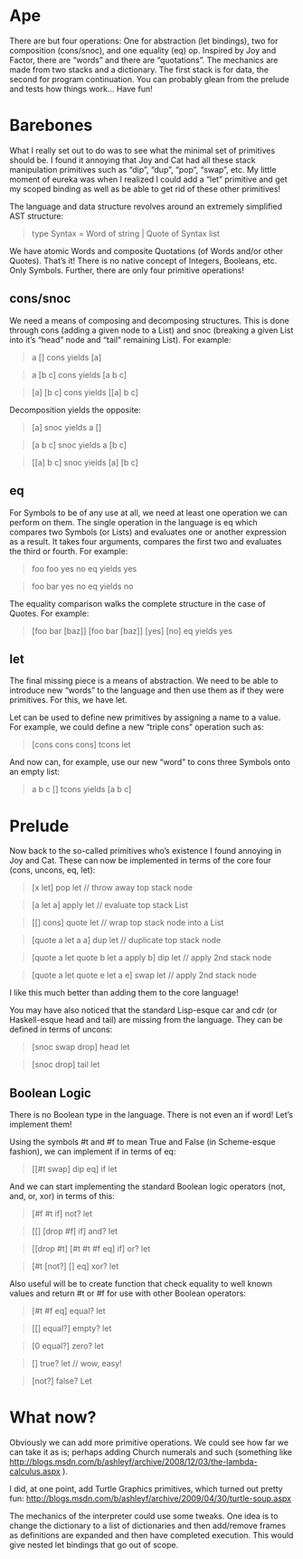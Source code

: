 # Ape #

There are but four operations: One for abstraction (let bindings), two for composition (cons/snoc), and one equality (eq) op. Inspired by Joy and Factor, there are “words” and there are “quotations”. The mechanics are made from two stacks and a dictionary. The first stack is for data, the second for program continuation. You can probably glean from the prelude and tests how things work... Have fun!

# Barebones #

What I really set out to do was to see what the minimal set of primitives should be. I found it annoying that Joy and Cat had all these stack manipulation primitives such as “dip”, “dup”, “pop”, “swap”, etc. My little moment of eureka was when I realized I could add a “let” primitive and get my scoped binding as well as be able to get rid of these other primitives!

The language and data structure revolves around an extremely simplified AST structure:

> type Syntax = Word of string | Quote of Syntax list

We have atomic Words and composite Quotations (of Words and/or other Quotes). That’s it! There is no native concept of Integers, Booleans, etc.  Only Symbols. Further, there are only four primitive operations!

## cons/snoc ##

We need a means of composing and decomposing structures. This is done through cons (adding a given node to a List) and snoc (breaking a given List into it’s “head” node and “tail” remaining List). For example:

> a []      cons yields [a]

> a [b c]   cons yields [a b c]

> [a] [b c] cons yields [[a] b c]

Decomposition yields the opposite:

> [a]       snoc yields a []

> [a b c]   snoc yields a [b c]

> [[a] b c] snoc yields [a] [b c]

## eq ##

For Symbols to be of any use at all, we need at least one operation we can perform on them. The single operation in the language is eq which compares two Symbols (or Lists) and evaluates one or another expression as a result. It takes four arguments, compares the first two and evaluates the third or fourth. For example:

> foo foo yes no eq yields yes

> foo bar yes no eq yields no

The equality comparison walks the complete structure in the case of Quotes. For example:

> [foo bar [baz]] [foo bar [baz]] [yes] [no] eq yields yes

## let ##

The final missing piece is a means of abstraction. We need to be able to introduce new “words” to the language and then use them as if they were primitives. For this, we have let.

Let can be used to define new primitives by assigning a name to a value. For example, we could define a new “triple cons” operation such as:

> [cons cons cons] tcons let

And now can, for example, use our new “word” to cons three Symbols onto an empty list:

> a b c [] tcons yields [a b c]

# Prelude #

Now back to the so-called primitives who’s existence I found annoying in Joy and Cat. These can now be implemented in terms of the core four (cons, uncons, eq, let):

> [x let]                             pop   let // throw away top stack node

> [a let a]                           apply let // evaluate top stack List

> [[] cons]                           quote let // wrap top stack node into a List

> [quote a let a a]                   dup   let // duplicate top stack node

> [quote a let quote b let a apply b] dip   let // apply 2nd stack node

> [quote a let quote e let a e]       swap  let // apply 2nd stack node

I like this much better than adding them to the core language!

You may have also noticed that the standard Lisp-esque car and cdr (or Haskell-esque head and tail) are missing from the language. They can be defined in terms of uncons:

> [snoc swap drop] head let

> [snoc drop]      tail let

## Boolean Logic ##

There is no Boolean type in the language. There is not even an if word! Let’s implement them!

Using the symbols #t and #f to mean True and False (in Scheme-esque fashion), we can implement if in terms of eq:

> [[#t swap] dip eq] if let

And we can start implementing the standard Boolean logic operators (not, and, or, xor) in terms of this:

> [#f #t if]                   not? let

> [[] [drop #f] if]            and? let

> [[drop #t] [#t #t #f eq] if] or?  let

> [#t [not?] [] eq]            xor? let

Also useful will be to create function that check equality to well known values and return #t or #f for use with other Boolean operators:

> [#t #f eq]  equal? let

> [[] equal?] empty? let

> [0 equal?]  zero?  let

> []          true?  let // wow, easy!

> [not?]      false? Let

# What now? #

Obviously we can add more primitive operations. We could see how far we can take it as is; perhaps adding Church numerals and such (something like http://blogs.msdn.com/b/ashleyf/archive/2008/12/03/the-lambda-calculus.aspx ).

I did, at one point, add Turtle Graphics primitives, which turned out pretty fun: http://blogs.msdn.com/b/ashleyf/archive/2009/04/30/turtle-soup.aspx

The mechanics of the interpreter could use some tweaks. One idea is to change the dictionary to a list of dictionaries and then add/remove frames as definitions are expanded and then have completed execution. This would give nested let bindings that go out of scope.

